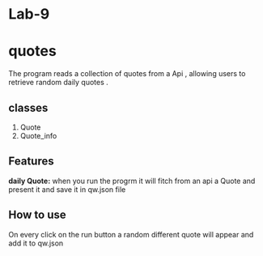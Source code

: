 # Lab-9
# quotes

The program reads a collection of quotes from a Api , allowing users to retrieve random daily quotes .


## classes
1. Quote
2. Quote_info

## Features  
**daily Quote:** when you run the progrm it will fitch from an api a Quote and present it and save it in qw.json file 

## How to use
On every click on the run button a random different quote will appear and add it to qw.json

